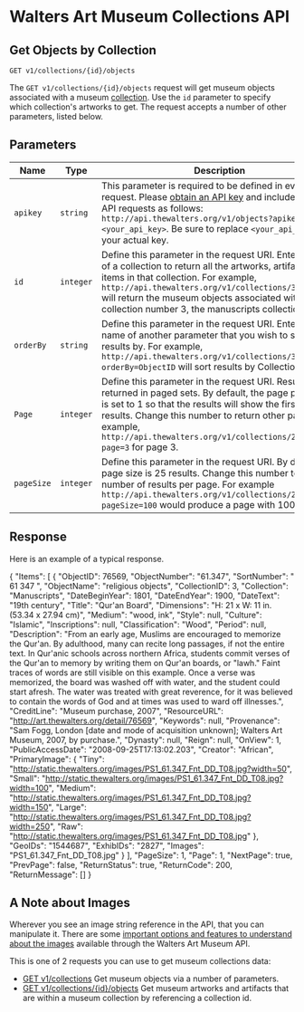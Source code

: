 Walters Art Museum Collections API 
===============================================================================


## Get Objects by Collection

```
GET v1/collections/{id}/objects
```

The `GET v1/collections/{id}/objects` request will get museum objects associated with a museum [collection](https://github.com/WaltersArtMuseum/walters-api/tree/master/collections).  Use the ``id`` parameter to specify which collection's artworks to get. The request accepts a number of other parameters, listed below.


## Parameters
Name | Type | Description
-----|------|--------------
`apikey` | `string` | This parameter is required to be defined in every API request. Please [obtain an API key](http://api.thewalters.org/) and include it in your API requests as follows: `http://api.thewalters.org/v1/objects?apikey=<your_api_key>`. Be sure to replace `<your_api_key>` with your actual key. 
`id` | `integer` | Define this parameter in the request URI. Enter the ID of a collection to return all the artworks, artifacts or items in that collection. For example, `http://api.thewalters.org/v1/collections/3/objects` will return the museum objects associated with collection number 3, the manuscripts collection.
`orderBy` | `string` | Define this parameter in the request URI. Enter the name of another parameter that you wish to sort results by. For example, `http://api.thewalters.org/v1/collections/3/objects?orderBy=ObjectID` will sort results by CollectionName.
`Page` | `integer` | Define this parameter in the request URI. Results are returned in paged sets. By default, the page parameter is set to 1 so that the results will show the first page of results. Change this number to return other pages. For example, `http://api.thewalters.org/v1/collections/2/objects?page=3` for page 3. 
`pageSize` | `integer` | Define this parameter in the request URI. By default page size is 25 results. Change this number to alter the number of results per page. For example `http://api.thewalters.org/v1/collections/2/objects?pageSize=100` would produce a page with 100 results.


## Response
Here is an example of a typical response.

{
  "Items": [
    {
      "ObjectID": 76569,
      "ObjectNumber": "61.347",
      "SortNumber": "    61   347                                            ",
      "ObjectName": "religious objects",
      "CollectionID": 3,
      "Collection": "Manuscripts",
      "DateBeginYear": 1801,
      "DateEndYear": 1900,
      "DateText": "19th century",
      "Title": "Qur'an Board",
      "Dimensions": "H: 21 x W: 11 in. (53.34 x 27.94 cm)",
      "Medium": "wood, ink",
      "Style": null,
      "Culture": "Islamic",
      "Inscriptions": null,
      "Classification": "Wood",
      "Period": null,
      "Description": "From an early age, Muslims are encouraged to memorize the Qur'an. By adulthood, many can recite long passages, if not the entire text. In Qur'anic schools across northern Africa, students commit verses of the Qur'an to memory by writing them on Qur'an boards, or \"lawh.\" Faint traces of words are still visible on this example. Once a verse was memorized, the board was washed off with water, and the student could start afresh. The water was treated with great reverence, for it was believed to contain the words of God and at times was used to ward off illnesses.",
      "CreditLine": "Museum purchase, 2007",
      "ResourceURL": "http://art.thewalters.org/detail/76569",
      "Keywords": null,
      "Provenance": "Sam Fogg, London [date and mode of acquisition unknown]; Walters Art Museum, 2007, by purchase.",
      "Dynasty": null,
      "Reign": null,
      "OnView": 1,
      "PublicAccessDate": "2008-09-25T17:13:02.203",
      "Creator": "African",
      "PrimaryImage": {
        "Tiny": "http://static.thewalters.org/images/PS1_61.347_Fnt_DD_T08.jpg?width=50",
        "Small": "http://static.thewalters.org/images/PS1_61.347_Fnt_DD_T08.jpg?width=100",
        "Medium": "http://static.thewalters.org/images/PS1_61.347_Fnt_DD_T08.jpg?width=150",
        "Large": "http://static.thewalters.org/images/PS1_61.347_Fnt_DD_T08.jpg?width=250",
        "Raw": "http://static.thewalters.org/images/PS1_61.347_Fnt_DD_T08.jpg"
      },
      "GeoIDs": "1544687",
      "ExhibIDs": "2827",
      "Images": "PS1_61.347_Fnt_DD_T08.jpg"
    }
  ],
  "PageSize": 1,
  "Page": 1,
  "NextPage": true,
  "PrevPage": false,
  "ReturnStatus": true,
  "ReturnCode": 200,
  "ReturnMessage": []
}


## A Note about Images

Wherever you see an image string reference in the API, that you can manipulate it. There are some [important options and features to understand about the images](/images.md) available through the Walters Art Museum API.


This is one of 2 requests you can use to get museum collections data:

- [GET v1/collections](collections-get.md) Get museum objects via a number of parameters.
- [GET v1/collections/{id}/objects](collections-objects.md) Get museum artworks and artifacts that are within a museum collection by referencing a collection id.